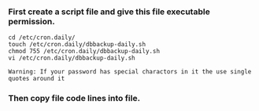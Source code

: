 ### First create a script file and give this file executable permission.

```
cd /etc/cron.daily/
touch /etc/cron.daily/dbbackup-daily.sh
chmod 755 /etc/cron.daily/dbbackup-daily.sh
vi /etc/cron.daily/dbbackup-daily.sh

```

`Warning: If your password has special charactors in it the use single quotes around it`

### Then copy file code lines into file. 
